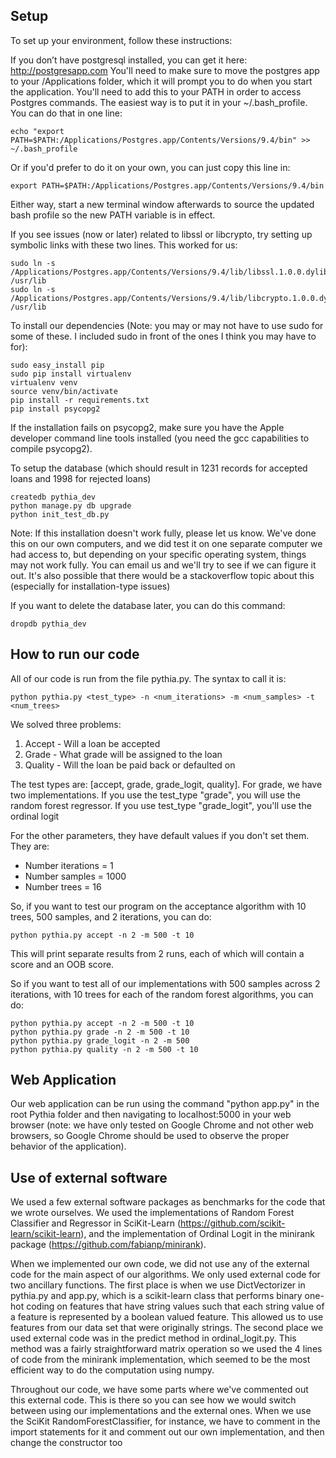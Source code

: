 Setup
--------------------------

To set up your environment, follow these instructions:

If you don’t have postgresql installed, you can get it here: http://postgresapp.com
You'll need to make sure to move the postgres app to your /Applications folder, which it will prompt you to do when you start the application.
You'll need to add this to your PATH in order to access Postgres commands. The easiest way is to put it in your ~/.bash_profile. You can do that in one line:
```
echo "export PATH=$PATH:/Applications/Postgres.app/Contents/Versions/9.4/bin" >> ~/.bash_profile
```
Or if you'd prefer to do it on your own, you can just copy this line in:
```
export PATH=$PATH:/Applications/Postgres.app/Contents/Versions/9.4/bin
```
Either way, start a new terminal window afterwards to source the updated bash profile so the new PATH variable is in effect.

If you see issues (now or later) related to libssl or libcrypto, try setting up symbolic links with these two lines. This worked for us:
```
sudo ln -s /Applications/Postgres.app/Contents/Versions/9.4/lib/libssl.1.0.0.dylib /usr/lib
sudo ln -s /Applications/Postgres.app/Contents/Versions/9.4/lib/libcrypto.1.0.0.dylib /usr/lib
```


To install our dependencies (Note: you may or may not have to use sudo for some of these. I included sudo in front of the ones I think you may have to for):
```
sudo easy_install pip
sudo pip install virtualenv
virtualenv venv
source venv/bin/activate
pip install -r requirements.txt
pip install psycopg2
```

If the installation fails on psycopg2, make sure you have the Apple developer command line tools installed (you need the gcc capabilities to compile psycopg2).

To setup the database (which should result in 1231 records for accepted loans and 1998 for rejected loans)
```
createdb pythia_dev
python manage.py db upgrade
python init_test_db.py
```


Note: If this installation doesn't work fully, please let us know. We've done this on our own computers, and we did test it on one separate computer we had access to, but depending on your specific operating system, things may not work fully. You can email us and we'll try to see if we can figure it out. It's also possible that there would be a stackoverflow topic about this (especially for installation-type issues)

If you want to delete the database later, you can do this command:
```
dropdb pythia_dev
```


How to run our code
---------------------------------

All of our code is run from the file pythia.py. The syntax to call it is:
```
python pythia.py <test_type> -n <num_iterations> -m <num_samples> -t <num_trees>
```

We solved three problems:
1. Accept - Will a loan be accepted
2. Grade - What grade will be assigned to the loan
3. Quality - Will the loan be paid back or defaulted on

The test types are: [accept, grade, grade_logit, quality]. 
For grade, we have two implementations. If you use the test_type "grade", you will use the random forest regressor. If you use test_type "grade_logit", you'll use the ordinal logit

For the other parameters, they have default values if you don't set them. They are:
 - Number iterations = 1
 - Number samples = 1000
 - Number trees = 16

So, if you want to test our program on the acceptance algorithm with 10 trees, 500 samples, and 2 iterations, you can do:
```
python pythia.py accept -n 2 -m 500 -t 10
```

This will print separate results from 2 runs, each of which will contain a score and an OOB score.

So if you want to test all of our implementations with 500 samples across 2 iterations, with 10 trees for each of the random forest algorithms, you can do:
```
python pythia.py accept -n 2 -m 500 -t 10
python pythia.py grade -n 2 -m 500 -t 10
python pythia.py grade_logit -n 2 -m 500
python pythia.py quality -n 2 -m 500 -t 10
```


Web Application
---------------------------------
Our web application can be run using the command "python app.py" in the root Pythia folder and then navigating to localhost:5000 in your web browser (note: we have only tested on Google Chrome and not other web browsers, so Google Chrome should be used to observe the proper behavior of the application). 



Use of external software
---------------------------------
We used a few external software packages as benchmarks for the code that we wrote ourselves. We used the implementations of Random Forest Classifier and Regressor in SciKit-Learn (https://github.com/scikit-learn/scikit-learn), and the implementation of Ordinal Logit in the minirank package (https://github.com/fabianp/minirank).

When we implemented our own code, we did not use any of the external code for the main aspect of our algorithms. We only used external code for two ancillary functions. 
The first place is when we use DictVectorizer in pythia.py and app.py, which is a scikit-learn class that performs binary one-hot coding on features that have string values such that each string value of a feature is represented by a boolean valued feature. This allowed us to use features from our data set that were originally strings.
The second place we used external code was in the predict method in ordinal_logit.py. This method was a fairly straightforward matrix operation so we used the 4 lines of code from the minirank implementation, which seemed to be the most efficient way to do the computation using numpy.

Throughout our code, we have some parts where we've commented out this external code. This is there so you can see how we would switch between using our implementations and the external ones. When we use the SciKit RandomForestClassifier, for instance, we have to comment in the import statements for it and comment out our own implementation, and then change the constructor too
